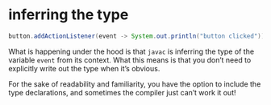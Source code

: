 # inferring the type

```java
button.addActionListener(event -> System.out.println("button clicked"));
```

What is happening under the hood is that `javac` is inferring the type of the variable `event` from its context. What this means is that you don’t need to explicitly write out the type when it’s obvious.

For the sake of readability and familiarity, you have the option to include the type declarations, and sometimes the compiler just can’t work it out!


